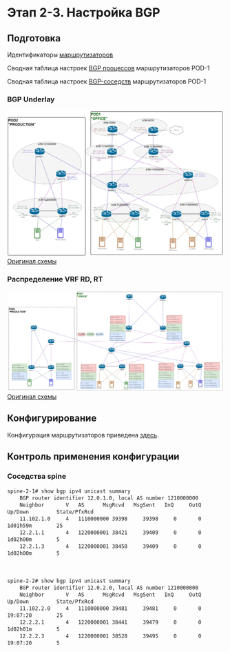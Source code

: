 # Этап 2-3. Настройка BGP

## Подготовка

Идентификаторы [маршрутизаторов](../Common/ids.md)

Сводная таблица настроек [BGP процессов](bgp-rtr-conf.md) маршрутизаторов POD-1

Сводная таблица настроек [BGP-соседств](bgp-peers-cfg.md) маршрутизаторов POD-1

### BGP Underlay
![alt text](../../images/common/dc-underlay.png)
[Оригинал схемы](../../schemes/BGP_underlay.drawio)

### Распределение VRF RD, RT
![alt text](../../images/common/vrf-rd-rt.png)
[Оригинал схемы](../../schemes/VRF_RD-RT.drawio)



## Конфигурирование
Конфигурация маршрутизаторов приведена [здесь](../../configs/stage03_BGP/POD-02/).

## Контроль применения конфигурации
### Соседства spine
    spine-2-1# show bgp ipv4 unicast summary
        BGP router identifier 12.0.1.0, local AS number 1210000000
        Neighbor       V   AS      MsgRcvd   MsgSent   InQ     OutQ    Up/Down         State/PfxRcd
        11.102.1.0     4   1110000000 39398     39398     0       0       1d01h59m        25
        12.2.1.1       4   1220000001 38421     39409     0       0       1d02h00m        5
        12.2.1.3       4   1220000001 38458     39409     0       0       1d02h00m        5



    spine-2-2# show bgp ipv4 unicast summary
        BGP router identifier 12.0.2.0, local AS number 1210000000
        Neighbor       V   AS      MsgRcvd   MsgSent   InQ     OutQ    Up/Down         State/PfxRcd
        11.102.2.0     4   1110000000 39481     39481     0       0       19:07:20        25
        12.2.2.1       4   1220000001 38441     39479     0       0       1d02h01m        5
        12.2.2.3       4   1220000001 38528     39495     0       0       19:07:20        5


